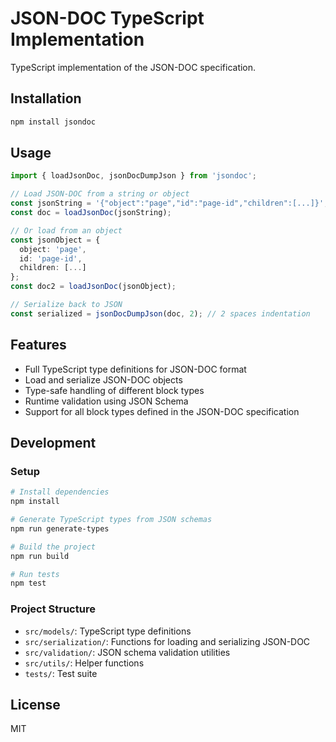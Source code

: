 # JSON-DOC TypeScript Implementation

TypeScript implementation of the JSON-DOC specification.

## Installation

```bash
npm install jsondoc
```

## Usage

```typescript
import { loadJsonDoc, jsonDocDumpJson } from 'jsondoc';

// Load JSON-DOC from a string or object
const jsonString = '{"object":"page","id":"page-id","children":[...]}';
const doc = loadJsonDoc(jsonString);

// Or load from an object
const jsonObject = {
  object: 'page',
  id: 'page-id',
  children: [...]
};
const doc2 = loadJsonDoc(jsonObject);

// Serialize back to JSON
const serialized = jsonDocDumpJson(doc, 2); // 2 spaces indentation
```

## Features

- Full TypeScript type definitions for JSON-DOC format
- Load and serialize JSON-DOC objects
- Type-safe handling of different block types
- Runtime validation using JSON Schema
- Support for all block types defined in the JSON-DOC specification

## Development

### Setup

```bash
# Install dependencies
npm install

# Generate TypeScript types from JSON schemas
npm run generate-types

# Build the project
npm run build

# Run tests
npm test
```

### Project Structure

- `src/models/`: TypeScript type definitions
- `src/serialization/`: Functions for loading and serializing JSON-DOC
- `src/validation/`: JSON schema validation utilities
- `src/utils/`: Helper functions
- `tests/`: Test suite

## License

MIT
